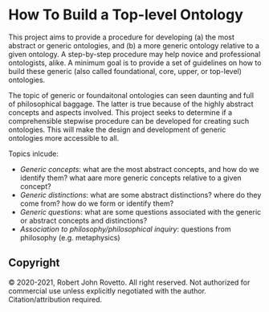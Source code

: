 # How To Build a Top-level Ontology

This project aims to provide a procedure for developing (a) the most abstract or generic ontologies, and (b) a more generic ontology relative to a given ontology. A step-by-step procedure may help novice and professional ontologists, alike. A minimum goal is to provide a set of guidelines on how to build these generic (also called foundational, core, upper, or top-level) ontologies.

The topic of generic or foundaitonal ontologies can seen daunting and full of philosophical baggage. The latter is true because of the highly abstract concepts and aspects involved. This project seeks to determine if a comprehensible stepwise procedure can be developed for creating such ontologies. This will make the design and development of generic ontologies more accessible to all. 

Topics inlcude:
* _Generic concepts_: what are the most abstract concepts, and how do we identify them? what aare more generic concepts relative to a given concept?
* _Generic distinctions_: what are some abstract distinctions? where do they come from? how do we form or identify them? 
* _Generic questions_: what are some questions associated with the generic or abstract concepts and distinctions? 
* _Association to philosophy/philosophical inquiry_: questions from philosophy (e.g. metaphysics) 


## Copyright
© 2020-2021, Robert John Rovetto. All right reserved. Not authorized for commercial use unless explicitly negotiated with the author. Citation/attribution required.
